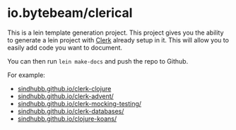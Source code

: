 # io.bytebeam/clerical

This is a lein template generation project. This project gives you the ability to 
generate a lein project with [Clerk](https://github.com/nextjournal/clerk) already
setup in it. This will allow you to easily add code you want to document.

You can then run `lein make-docs` and push the repo to Github. 

For example: 
* [sindhubb.github.io/clerk-clojure](https://sindhubb.github.io/clerk-clojure)
* [sindhubb.github.io/clerk-advent/](https://sindhubb.github.io/clerk-advent/)
* [sindhubb.github.io/clerk-mocking-testing/](https://sindhubb.github.io/clerk-mocking-testing/)
* [sindhubb.github.io/clerk-databases/](https://sindhubb.github.io/clerk-databases/)
* [sindhubb.github.io/clojure-koans/](https://sindhubb.github.io/clojure-koans/)
